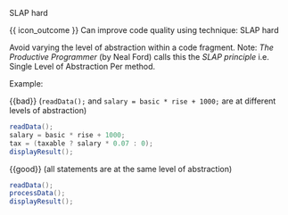 <span id="title">SLAP hard</span>

<span id="prereqs"></span>

<span id="outcomes">{{ icon_outcome }} Can improve code quality using technique: SLAP hard </span>

<div id="body">

Avoid varying the level of <trigger trigger="click" for="modal:slap-abstraction">abstraction</trigger> within a code fragment.
Note: _The Productive Programmer_ (by Neal Ford) calls this the _SLAP principle_ i.e. Single Level of Abstraction Per method.

<box>

Example:

{{bad}} (`readData();` and `salary = basic * rise + 1000;` are at different levels of abstraction)
```java
readData();
salary = basic * rise + 1000;
tax = (taxable ? salary * 0.07 : 0);
displayResult();
```

{{good}} (all statements are at the same level of abstraction)
```java
readData();
processData();
displayResult();
```

</box>

<modal header="" id="modal:slap-abstraction">
  <include src="../../../../designFundamentals/abstraction/what/unit-inElsewhere-asFlat.md" boilerplate/>
</modal>


</div>

<div id="extras">
</div>
